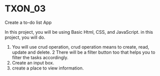 # TXON_03

Create a to-do list App

In this project, you will be using Basic Html, CSS, and JavaScript. in this project, you will do.
1. You will use crud operation, crud operation means to create, read, update and delete.
2 There will be a filter button too that helps you to filter the tasks accordingly.
3. Create an input box.
4. create a place to view information.
